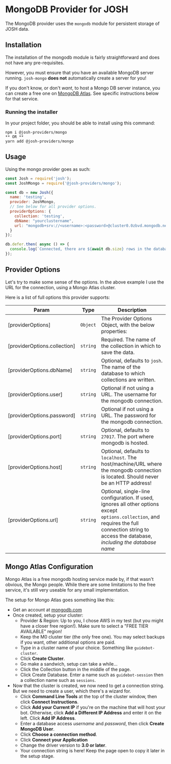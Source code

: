# MongoDB Provider for JOSH

The MongoDB provider uses the `mongodb` module for persistent storage of JOSH data.

## Installation

The installation of the mongodb module is fairly straightforward and does not have any pre-requisites.

However, you must ensure that you have an available MongoDB server running. `josh-mongo` **does not** automatically create a server for you!

If you don't know, or don't *want*, to host a Mongo DB server instance, you can create a free one on [MongoDB Atlas](https://cloud.mongodb.com/). See specific instructions below for that service.

### Running the installer

In your project folder, you should be able to install using this command: 

```
npm i @josh-providers/mongo
** OR **
yarn add @josh-providers/mongo
```

## Usage

Using the mongo provider goes as such: 

```js
const Josh = require('josh');
const JoshMongo = require('@josh-providers/mongo');

const db = new Josh({
  name: 'testing',
  provider: JoshMongo,
  // See below for all provider options.
  providerOptions: {
    collection: 'testing',
    dbName: "yourclustername",
    url: "mongodb+srv://<username>:<password>@cluster0.0zbvd.mongodb.net/<dbName>?retryWrites=true&w=majority"
  }
});

db.defer.then( async () => {
  console.log(`Connected, there are ${await db.size} rows in the database.`);
});
```

## Provider Options

Let's try to make some sense of the options. In the above example I use the URL for the connection, using a Mongo Atlas cluster.

Here is a list of full options this provider supports: 

| Param | Type | Description |
| --- | --- | --- |
| [providerOptions] | <code>Object</code> | The Provider Options Object, with the below properties: |
| [providerOptions.collection] | <code>string</code> | Required. The name of the collection in which to save the data. |
| [providerOptions.dbName] | <code>string</code> | Optional, defaults to `josh`. The name of the database to which collections are written. |
| [providerOptions.user] | <code>string</code> | Optional if not using a URL. The username for the mongodb connection. |
| [providerOptions.password] | <code>string</code> | Optional if not using a URL. The password for the mongodb connection. |
| [providerOptions.port] | <code>string</code> | Optional, defaults to `27017`. The port where mongodb is hosted. |
| [providerOptions.host] | <code>string</code> | Optional, defaults to `localhost`. The host/machine/URL where the mongodb connection is located. Should never be an HTTP address! |
| [providerOptions.url] | <code>string</code> | Optional, single-line configuration. If used, ignores all other options except `options.collection`, and requires the full connection string to access the database, *including the database name* |

## Mongo Atlas Configuration

Mongo Atlas is a free mongodb hosting service made by, if that wasn't obvious, the Mongo people. While there are some limitations to the free service, it's still very useable for any small implementation.

The setup for Mongo Atlas goes something like this: 
- Get an account at [mongodb.com](https://www.mongodb.com/cloud/atlas)
- Once created, setup your cluster: 
  - Provider & Region: Up to you, I chose AWS in my test (but you might have a closer free region!). Make sure to select a "FREE TIER AVAILABLE" region!
  - Keep the M0 cluster tier (the only free one). You may select backups if you want, other additional options are paid.
  - Type in a cluster name of your choice. Something like `guidebot-cluster`.
  - Click **Create Cluster**.
  - Go make a sandwich, setup can take a while...
  - Click the Collection button in the middle of the page.
  - Click Create Database. Enter a name such as `guidebot-session` then a collection name such as `sessions`.
- Now that the cluster is created, we now need to get a connection string. But we need to create a user, which there's a wizard for. 
  - Click **Command Line Tools** at the top of the cluster window, then click **Connect Instructions**.
  - Click **Add your Current IP** if you're on the machine that will host your bot. Otherwise, click **Add a Different IP Address** and enter it on the left. Click **Add IP Address**.
  - Enter a database access *username* and *password*, then click **Create MongoDB User**.
  - Click **Choose a connection method**.
  - Click **Connect your Application**
  - Change the driver version to **3.0 or later**.
  - Your connection string is here! Keep the page open to copy it later in the setup stage.